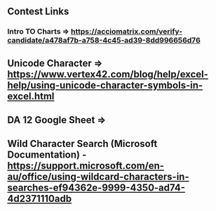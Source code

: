 ## Contest Links
### Intro TO Charts => https://acciomatrix.com/verify-candidate/a478af7b-a758-4c45-ad39-8dd996656d76






## Unicode Character => https://www.vertex42.com/blog/help/excel-help/using-unicode-character-symbols-in-excel.html
## DA 12 Google Sheet => 
## Wild Character Search (Microsoft Documentation) - https://support.microsoft.com/en-au/office/using-wildcard-characters-in-searches-ef94362e-9999-4350-ad74-4d2371110adb

